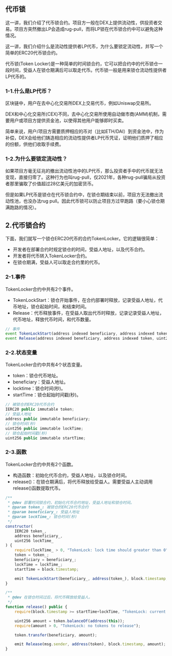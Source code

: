 ## 代币锁
这一讲，我们介绍了代币锁合约。项目方一般在DEX上提供流动性，供投资者交易。项目方突然撤出LP会造成rug-pull，而将LP锁在代币锁合约中可以避免这种情况。

这一讲，我们介绍什么是流动性提供者LP代币，为什么要锁定流动性，并写一个简单的ERC20代币锁合约。

代币锁(Token Locker)是一种简单的时间锁合约，它可以把合约中的代币锁仓一段时间，受益人在锁仓期满后可以取走代币。代币锁一般是用来锁仓流动性提供者LP代币的。

### 1-1.什么是LP代币？
区块链中，用户在去中心化交易所DEX上交易代币，例如Uniswap交易所。

DEX和中心化交易所(CEX)不同，去中心化交易所使用自动做市商(AMM)机制，需要用户或项目方提供资金池，以使得其他用户能够即时买卖。

简单来说，用户/项目方需要质押相应的币对（比如ETH/DAI）到资金池中，作为补偿，DEX会给他们铸造相应的流动性提供者LP代币凭证，证明他们质押了相应的份额，供他们收取手续费。

### 1-2.为什么要锁定流动性？
如果项目方毫无征兆的撤出流动性池中的LP代币，那么投资者手中的代币就无法变现，直接归零了。这种行为也叫rug-pull，仅2021年，各种rug-pull骗局从投资者那里骗取了价值超过28亿美元的加密货币。

但是如果LP代币是锁仓在代币锁合约中，在锁仓期结束以前，项目方无法撤出流动性池，也没办法rug pull。因此代币锁可以防止项目方过早跑路（要小心锁仓期满跑路的情况）。

## 2.代币锁合约
下面，我们就写一个锁仓ERC20代币的合约TokenLocker。它的逻辑很简单：
* 开发者在部署合约时规定锁仓的时间，受益人地址，以及代币合约。
* 开发者将代币转入TokenLocker合约。
* 在锁仓期满，受益人可以取走合约里的代币。

### 2-1.事件
TokenLocker合约中共有2个事件。
* TokenLockStart：锁仓开始事件，在合约部署时释放，记录受益人地址，代币地址，锁仓起始时间，和结束时间。
* Release：代币释放事件，在受益人取出代币时释放，记录记录受益人地址，代币地址，释放代币时间，和代币数量。
```js
// 事件
event TokenLockStart(address indexed beneficiary, address indexed token, uint256 startTime, uint256 lockTime);
event Release(address indexed beneficiary, address indexed token, uint256 releaseTime, uint256 amount);
```

### 2-2.状态变量
TokenLocker合约中共有4个状态变量。
* token：锁仓代币地址。
* beneficiary：受益人地址。
* locktime：锁仓时间(秒)。
* startTime：锁仓起始时间戳(秒)。
```js
// 被锁仓的ERC20代币合约
IERC20 public immutable token;
// 受益人地址
address public immutable beneficiary;
// 锁仓时间(秒)
uint256 public immutable lockTime;
// 锁仓起始时间戳(秒)
uint256 public immutable startTime;
```

### 2-3.函数
TokenLocker合约中共有2个函数。
* 构造函数：初始化代币合约，受益人地址，以及锁仓时间。
* release()：在锁仓期满后，将代币释放给受益人。需要受益人主动调用release()函数提取代币。
```js
/**
 * @dev 部署时间锁合约，初始化代币合约地址，受益人地址和锁仓时间。
 * @param token_: 被锁仓的ERC20代币合约
 * @param beneficiary_: 受益人地址
 * @param lockTime_: 锁仓时间(秒)
 */
constructor(
    IERC20 token_,
    address beneficiary_,
    uint256 lockTime_
) {
    require(lockTime_ > 0, "TokenLock: lock time should greater than 0");
    token = token_;
    beneficiary = beneficiary_;
    lockTime = lockTime_;
    startTime = block.timestamp;

    emit TokenLockStart(beneficiary_, address(token_), block.timestamp, lockTime_);
}

/**
 * @dev 在锁仓时间过后，将代币释放给受益人。
 */
function release() public {
    require(block.timestamp >= startTime+lockTime, "TokenLock: current time is before release time");

    uint256 amount = token.balanceOf(address(this));
    require(amount > 0, "TokenLock: no tokens to release");

    token.transfer(beneficiary, amount);

    emit Release(msg.sender, address(token), block.timestamp, amount);
}
```
